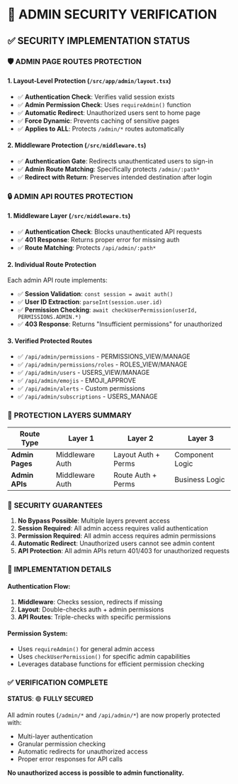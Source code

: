 # 🔐 ADMIN SECURITY VERIFICATION

## ✅ SECURITY IMPLEMENTATION STATUS

### 🛡️ **ADMIN PAGE ROUTES PROTECTION**

#### 1. **Layout-Level Protection** (`/src/app/admin/layout.tsx`)

- ✅ **Authentication Check**: Verifies valid session exists
- ✅ **Admin Permission Check**: Uses `requireAdmin()` function
- ✅ **Automatic Redirect**: Unauthorized users sent to home page
- ✅ **Force Dynamic**: Prevents caching of sensitive pages
- ✅ **Applies to ALL**: Protects `/admin/*` routes automatically

#### 2. **Middleware Protection** (`/src/middleware.ts`)

- ✅ **Authentication Gate**: Redirects unauthenticated users to sign-in
- ✅ **Admin Route Matching**: Specifically protects `/admin/:path*`
- ✅ **Redirect with Return**: Preserves intended destination after login

### 🔒 **ADMIN API ROUTES PROTECTION**

#### 1. **Middleware Layer** (`/src/middleware.ts`)

- ✅ **Authentication Check**: Blocks unauthenticated API requests
- ✅ **401 Response**: Returns proper error for missing auth
- ✅ **Route Matching**: Protects `/api/admin/:path*`

#### 2. **Individual Route Protection**

Each admin API route implements:

- ✅ **Session Validation**: `const session = await auth()`
- ✅ **User ID Extraction**: `parseInt(session.user.id)`
- ✅ **Permission Checking**: `await checkUserPermission(userId, PERMISSIONS.ADMIN.*)`
- ✅ **403 Response**: Returns "Insufficient permissions" for unauthorized

#### 3. **Verified Protected Routes**

- ✅ `/api/admin/permissions` - PERMISSIONS_VIEW/MANAGE
- ✅ `/api/admin/permissions/roles` - ROLES_VIEW/MANAGE
- ✅ `/api/admin/users` - USERS_VIEW/MANAGE
- ✅ `/api/admin/emojis` - EMOJI_APPROVE
- ✅ `/api/admin/alerts` - Custom permissions
- ✅ `/api/admin/subscriptions` - USERS_MANAGE

### 🎯 **PROTECTION LAYERS SUMMARY**

| Route Type      | Layer 1         | Layer 2             | Layer 3         |
| --------------- | --------------- | ------------------- | --------------- |
| **Admin Pages** | Middleware Auth | Layout Auth + Perms | Component Logic |
| **Admin APIs**  | Middleware Auth | Route Auth + Perms  | Business Logic  |

### 🚨 **SECURITY GUARANTEES**

1. **No Bypass Possible**: Multiple layers prevent access
2. **Session Required**: All admin access requires valid authentication
3. **Permission Required**: All admin access requires admin permissions
4. **Automatic Redirect**: Unauthorized users cannot see admin content
5. **API Protection**: All admin APIs return 401/403 for unauthorized requests

### 🔧 **IMPLEMENTATION DETAILS**

#### Authentication Flow:

1. **Middleware**: Checks session, redirects if missing
2. **Layout**: Double-checks auth + admin permissions
3. **API Routes**: Triple-checks with specific permissions

#### Permission System:

- Uses `requireAdmin()` for general admin access
- Uses `checkUserPermission()` for specific admin capabilities
- Leverages database functions for efficient permission checking

### ✅ **VERIFICATION COMPLETE**

**STATUS**: 🟢 **FULLY SECURED**

All admin routes (`/admin/*` and `/api/admin/*`) are now properly protected with:

- Multi-layer authentication
- Granular permission checking
- Automatic redirects for unauthorized access
- Proper error responses for API calls

**No unauthorized access is possible to admin functionality.**
